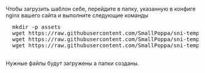 Чтобы загрузить шаблон себе, перейдите в папку, указанную в конфиге nginx вашего сайта и выполните следующие команды

<pre lang="markdown">
  mkdir -p assets
  wget https://raw.githubusercontent.com/SmallPoppa/sni-templates/41238842e021352c180a41e889f2d943c7540c81/503%20error%20pages/v2/index.html
  wget https://raw.githubusercontent.com/SmallPoppa/sni-templates/41238842e021352c180a41e889f2d943c7540c81/503%20error%20pages/v2/assets/style.css -P assets
  wget https://raw.githubusercontent.com/SmallPoppa/sni-templates/41238842e021352c180a41e889f2d943c7540c81/503%20error%20pages/v2/assets/main.js -P assets
    </pre>

Нужные файлы будут загружены а папки созданы.
